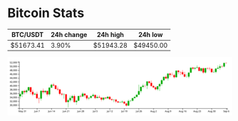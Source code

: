 # Bitcoin Stats

BTC/USDT|24h change|24h high|24h low|
|---|---|---|---|
|$51673.41|3.90%|$51943.28|$49450.00|

<img src="./chart.svg">
